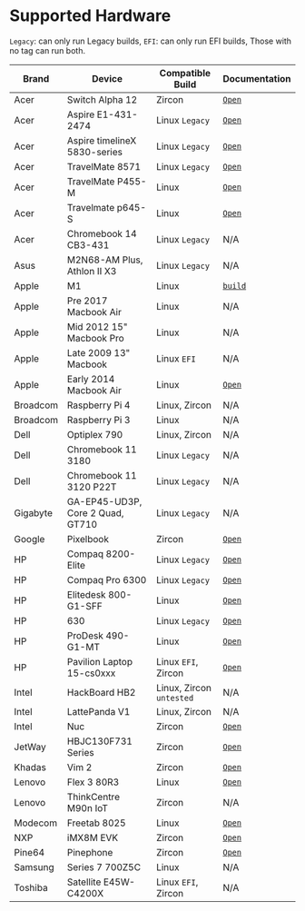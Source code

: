 # Supported Hardware

`Legacy`: can only run Legacy builds, `EFI`: can only run EFI builds, Those with no tag can run both.

| Brand| Device|Compatible Build|Documentation|    
| -----------  | -----------  | ----------- | ----------- | 
|Acer|Switch Alpha 12|Zircon|[`Open`](https://fuchsia.dev/docs/development/hardware/acer12.md)
|Acer|Aspire E1-431-2474|Linux `Legacy`|[`Open`](articles/hardware/acer/Aspire-E1-431-2474.md)
|Acer|Aspire timelineX 5830-series|Linux `Legacy`|[`Open`](articles/hardware/acer/Aspire-timelineX-5830-series.md)
|Acer|TravelMate 8571|Linux `Legacy`|[`Open`](articles/hardware/acer/TravelMate-8571.md)
|Acer|TravelMate P455-M|Linux|[`Open`](articles/hardware/acer/TravelMate-P455-M.md)
|Acer|Travelmate p645-S|Linux|[`Open`](articles/hardware/acer/TravelMate-P645-S.md)|
|Acer|Chromebook 14 CB3-431|Linux `Legacy`|N/A
|Asus|M2N68-AM Plus, Athlon II X3|Linux `Legacy`|N/A
|Apple|M1|Linux|[`build`](https://github.com/dahliaOS/buildroot/releases/tag/M1-210128)
|Apple|Pre 2017 Macbook Air|Linux|N/A
|Apple|Mid 2012 15" Macbook Pro|Linux|N/A
|Apple|Late 2009 13" Macbook|Linux `EFI`|N/A
|Apple|Early 2014 Macbook Air|Linux|[`Open`](articles/hardware/apple/Macbook-air-early-2014.md)
|Broadcom|Raspberry Pi 4|Linux, Zircon|N/A
|Broadcom|Raspberry Pi 3|Linux|N/A
|Dell|Optiplex 790|Linux, Zircon|N/A
|Dell|Chromebook 11 3180|Linux `Legacy`|N/A
|Dell|Chromebook 11 3120 P22T|Linux `Legacy`|N/A
|Gigabyte|GA-EP45-UD3P, Core 2 Quad, GT710|Linux `Legacy`|N/A
|Google|Pixelbook|Zircon|[`Open`](https://fuchsia.dev/docs/development/hardware/pixelbook.md)
|HP|Compaq 8200-Elite|Linux `Legacy`|[`Open`](articles/hardware/hp/Compaq-8200-Elite.md)
|HP|Compaq Pro 6300|Linux `Legacy`|[`Open`](articles/hardware/hp/Compaq-Pro-6300.md)
|HP|Elitedesk 800-G1-SFF|Linux|[`Open`](articles/hardware/hp/Elitedesk-800-G1-SFF.md)
|HP|630|Linux `Legacy`|[`Open`](articles/hardware/hp/630.md)
|HP|ProDesk 490-G1-MT|Linux|[`Open`](articles/hardware/hp/ProDesk-490-G1-MT.md)
|HP|Pavilion Laptop 15-cs0xxx|Linux `EFI`, Zircon|[`Open`](articles/hardware/hp/Pavilion-Laptop-15-cs0xxx.md)
|Intel|HackBoard HB2|Linux, Zircon `untested`|N/A
|Intel|LattePanda V1|Linux, Zircon|N/A
|Intel|Nuc|Zircon|[`Open`](https://fuchsia.dev/docs/development/hardware/developing_on_nuc.md)
|JetWay|HBJC130F731 Series|Zircon|[`Open`](https://fuchsia.dev/fuchsia-src/development/hardware/toulouse)
|Khadas|Vim 2|Zircon|[`Open`](https://fuchsia.dev/docs/development/hardware/khadas-vim)
|Lenovo|Flex 3 80R3|Linux|[`Open`](articles/hardware/lenovo/Flex-3-80R3.md)
|Lenovo|ThinkCentre M90n IoT|Zircon|N/A
|Modecom|Freetab 8025|Linux|[`Open`](articles/hardware/modecom/Freetab-8025.md)
|NXP|iMX8M EVK|Zircon|[`Open`](https://fuchsia.dev/fuchsia-src/development/hardware/imx8mevk)
|Pine64|Pinephone|Zircon|[`Open`](articles/hardware/pine64/Pinephone.md)
|Samsung|Series 7 700Z5C|Linux|N/A
|Toshiba|Satellite E45W-C4200X|Linux `EFI`, Zircon|N/A
